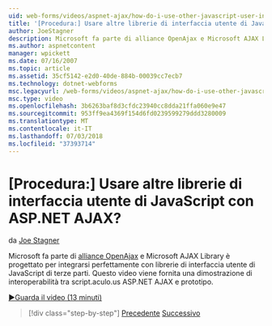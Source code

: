 ```yaml
---
uid: web-forms/videos/aspnet-ajax/how-do-i-use-other-javascript-user-interface-libraries-with-aspnet-ajax
title: '[Procedura:] Usare altre librerie di interfaccia utente di JavaScript con ASP.NET AJAX? | Microsoft Docs'
author: JoeStagner
description: Microsoft fa parte di alliance OpenAjax e Microsoft AJAX Library è progettato per integrarsi perfettamente con librerie di interfaccia utente di JavaScript di terze parti...
ms.author: aspnetcontent
manager: wpickett
ms.date: 07/16/2007
ms.topic: article
ms.assetid: 35cf5142-e2d0-40de-884b-00039cc7ecb7
ms.technology: dotnet-webforms
msc.legacyurl: /web-forms/videos/aspnet-ajax/how-do-i-use-other-javascript-user-interface-libraries-with-aspnet-ajax
msc.type: video
ms.openlocfilehash: 3b6263baf8d3cfdc23940cc8dda21ffa060e9e47
ms.sourcegitcommit: 953ff9ea4369f154d6fd0239599279ddd3280009
ms.translationtype: MT
ms.contentlocale: it-IT
ms.lasthandoff: 07/03/2018
ms.locfileid: "37393714"
---
```

<a name="how-do-i-use-other-javascript-user-interface-libraries-with-aspnet-ajax"></a>[Procedura:] Usare altre librerie di interfaccia utente di JavaScript con ASP.NET AJAX?
====================
da [Joe Stagner](https://github.com/JoeStagner)

Microsoft fa parte di [alliance OpenAjax](http://www.openajax.org/) e Microsoft AJAX Library è progettato per integrarsi perfettamente con librerie di interfaccia utente di JavaScript di terze parti. Questo video viene fornita una dimostrazione di interoperabilità tra script.aculo.us ASP.NET AJAX e prototipo.

[&#9654;Guarda il video (13 minuti)](https://channel9.msdn.com/Blogs/ASP-NET-Site-Videos/how-do-i-use-other-javascript-user-interface-libraries-with-aspnet-ajax)

> [!div class="step-by-step"]
> [Precedente](how-do-i-choose-between-methods-of-ajax-page-updates.md)
> [Successivo](how-do-i-use-the-aspnet-ajax-profile-services.md)

